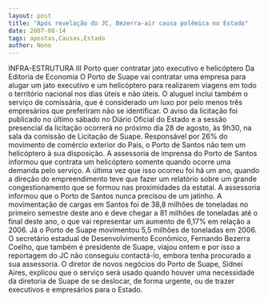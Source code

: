 ```yaml
---
layout: post
title: "Após revelação do JC, Bezerra-air causa polêmica no Estado"
date: 2007-08-14
tags: apostas,Causas,Estado
author: None
---
```

INFRA-ESTRUTURA III
Porto quer contratar jato executivo e helic&oacute;ptero
Da Editoria de Economia
O Porto de Suape vai contratar uma empresa para alugar um jato executivo e um helic&oacute;ptero para realizarem viagens em todo o territ&oacute;rio nacional nos dias &uacute;teis e n&atilde;o &uacute;teis. O aluguel inclui tamb&eacute;m o servi&ccedil;o de comiss&aacute;ria, que &eacute; considerado um luxo por pelo menos tr&ecirc;s empres&aacute;rios que preferiram n&atilde;o se identificar.
O aviso da licita&ccedil;&atilde;o foi publicado no &uacute;ltimo s&aacute;bado no Di&aacute;rio Oficial do Estado e a sess&atilde;o presencial da licita&ccedil;&atilde;o ocorrer&aacute; no pr&oacute;ximo dia 28 de agosto, &agrave;s 9h30, na sala da comiss&atilde;o de Licita&ccedil;&atilde;o de Suape.
Respons&aacute;vel por 26% do movimento de com&eacute;rcio exterior do Pa&iacute;s, o Porto de Santos n&atilde;o tem um helic&oacute;ptero &agrave; sua disposi&ccedil;&atilde;o.
A assessoria de imprensa do Porto de Santos informou que contrata um helic&oacute;ptero somente quando ocorre uma demanda pelo servi&ccedil;o. A &uacute;ltima vez que isso ocorreu foi h&aacute; um ano, quando a dire&ccedil;&atilde;o do empreendimento teve que fazer um relat&oacute;rio sobre um grande congestionamento que se formou nas proximidades da estatal.
A assessoria informou que o Porto de Santos nunca precisou de um jatinho. A movimenta&ccedil;&atilde;o de cargas em Santos foi de 38,8 milh&otilde;es de toneladas no primeiro semestre deste ano e deve chegar a 81 milh&otilde;es de toneladas at&eacute; o final deste ano, o que vai representar um aumento de 6,17% em rela&ccedil;&atilde;o a 2006.
J&aacute; o Porto de Suape movimentou 5,5 milh&otilde;es de toneladas em 2006. O secret&aacute;rio estadual de Desenvolvimento Econ&ocirc;mico, Fernando Bezerra Coelho, que tamb&eacute;m &eacute; presidente de Suape, viajou ontem e por isso a reportagem do JC n&atilde;o conseguiu contact&aacute;-lo, embora tenha procurado a sua assessoria. 
O diretor de novos neg&oacute;cios do Porto de Suape, Sidnei Aires, explicou que o servi&ccedil;o ser&aacute; usado quando houver uma necessidade da diretoria de Suape de se deslocar, de forma urgente, ou de trazer executivos e empres&aacute;rios para o Estado. 
 